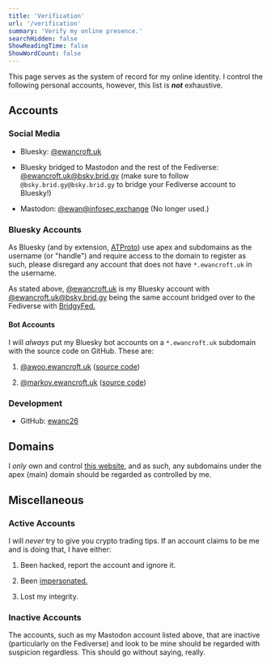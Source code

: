 ```yaml
---
title: 'Verification'
url: '/verification'
summary: 'Verify my online presence.'
searchHidden: false
ShowReadingTime: false
ShowWordCount: false
---
```


This page serves as the system of record for my online identity. I control the following personal accounts, however, this list is ***not*** exhaustive.

## Accounts

### Social Media

- Bluesky: [@ewancroft.uk](https://bsky.app/profile/did:plc:ofrbh253gwicbkc5nktqepol)

- Bluesky bridged to Mastodon and the rest of the Fediverse: [@ewancroft.uk@bsky.brid.gy](https://fed.brid.gy/bsky/ewancroft.uk) (make sure to follow `@bsky.brid.gy@bsky.brid.gy` to bridge your Fediverse account to Bluesky!)

- Mastodon: [@ewan@infosec.exchange](https://infosec.exchange/@ewan) (No longer used.)

### Bluesky Accounts

As Bluesky (and by extension, [ATProto](https://atproto.com)) use apex and subdomains as the username (or "handle") and require access to the domain to register as such, please disregard any account that does not have `*.ewancroft.uk` in the username.

As stated above, [@ewancroft.uk](https://bsky.app/profile/did:plc:ofrbh253gwicbkc5nktqepol) is my Bluesky account with [@ewancroft.uk@bsky.brid.gy](https://fed.brid.gy/bsky/ewancroft.uk) being the same account bridged over to the Fediverse with [BridgyFed.](https://fed.brid.gy)

#### Bot Accounts

I will *always* put my Bluesky bot accounts on a `*.ewancroft.uk` subdomain with the source code on GitHub. These are:

1. [@awoo.ewancroft.uk](https://bsky.app/profile/awoo.ewancroft.uk) ([source code](https://github.com/ewanc26/bluesky-awoo-bot))

2. [@markov.ewancroft.uk](https://bsky.app/profile/markov.ewancroft.uk) ([source code](https://github.com/ewanc26/bluesky-markov))

### Development

- GitHub: [ewanc26](https://github.com/ewanc26)

## Domains

I *only* own and control [this website](/), and as such, any subdomains under the apex (main) domain should be regarded as controlled by me.

## Miscellaneous

### Active Accounts

I will *never* try to give you crypto trading tips. If an account claims to be me and is doing that, I have either:

1. Been hacked, report the account and ignore it.

2. Been [impersonated.](https://www.dlnews.com/articles/defi/twitters-impersonation-problem-is-about-more-than-just-crypto-scams/)

3. Lost my integrity.

### Inactive Accounts

The accounts, such as my Mastodon account listed above, that are inactive (particularly on the Fediverse) and look to be mine should be regarded with suspicion regardless. This should go without saying, really.
